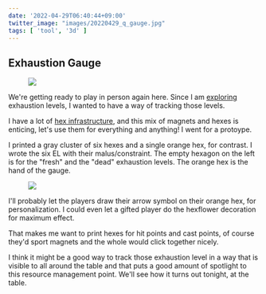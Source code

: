 ```yaml
---
date: '2022-04-29T06:40:44+09:00'
twitter_image: "images/20220429_q_gauge.jpg"
tags: [ 'tool', '3d' ]
---
```


## Exhaustion Gauge

<figure class="right">
<img src="images/20220429_gauge1.jpg" loading="lazy" />
<figcaption>
</figcaption>
</figure>

We're getting ready to play in person again here. Since I am [exploring](20220408.html?f=exhaustion_gauge&t=Exhausting_Hits) exhaustion levels, I wanted to have a way of tracking those levels.

I have a lot of [hex infrastructure](20210719.html?f=exhaustion_gauge&t=Gin_and_Dragons__3), and this mix of magnets and hexes is enticing, let's use them for everything and anything! I went for a protoype.

I printed a gray cluster of six hexes and a single orange hex, for contrast. I wrote the six EL with their malus/constraint. The empty hexagon on the left is for the "fresh" and the "dead" exhaustion levels. The orange hex is the hand of the gauge.

<figure class="left">
<img src="images/20220429_gauge0.jpg" loading="lazy" />
<figcaption>
</figcaption>
</figure>

I'll probably let the players draw their arrow symbol on their orange hex, for personalization. I could even let a gifted player do the hexflower decoration for maximum effect.

That makes me want to print hexes for hit points and cast points, of course they'd sport magnets and the whole would click together nicely.

I think it might be a good way to track those exhaustion level in a way that is visible to all around the table and that puts a good amount of spotlight to this resource management point. We'll see how it turns out tonight, at the table.

